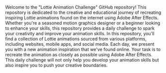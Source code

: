 Welcome to the "Lottie Animation Challenge" GitHub repository! This repository is dedicated to the creative and educational journey of recreating inspiring Lottie animations found on the internet using Adobe After Effects. Whether you're a seasoned motion graphics designer or a beginner looking to enhance your skills, this repository provides a daily challenge to spark your creativity and improve your animation skills.
In this repository, you'll find a collection of Lottie animations sourced from various platforms, including websites, mobile apps, and social media. Each day, we present you with a new animation inspiration that we've found online. Your task is to recreate the animation as closely as possible using Adobe After Effects. This daily challenge will not only help you develop your animation skills but also inspire you to push your creative boundaries.


